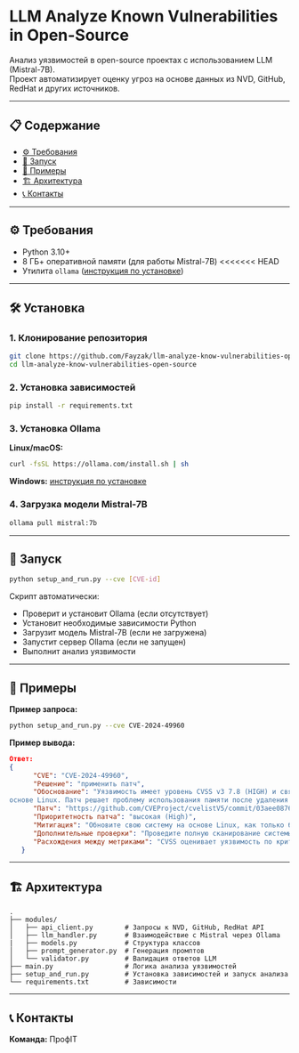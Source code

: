 # LLM Analyze Known Vulnerabilities in Open-Source

Анализ уязвимостей в open-source проектах с использованием LLM (Mistral-7B).  
Проект автоматизирует оценку угроз на основе данных из NVD, GitHub, RedHat и других источников.

---

## 📋 Содержание
- [⚙️ Требования](#-требования)
- [🚀 Запуск](#-запуск)
- [🌟 Примеры](#-примеры)
- [🏗️ Архитектура](#-архитектура)
- [📞 Контакты](#-контакты)

---

## ⚙️ Требования
- Python 3.10+
- 8 ГБ+ оперативной памяти (для работы Mistral-7B)
<<<<<<< HEAD
- Утилита `ollama` ([инструкция по установке](https://ollama.com/download/windows))

---

## 🛠️ Установка

### 1. Клонирование репозитория

```bash
git clone https://github.com/Fayzak/llm-analyze-know-vulnerabilities-open-source
cd llm-analyze-know-vulnerabilities-open-source
```

### 2. Установка зависимостей

```bash
pip install -r requirements.txt
```

### 3. Установка Ollama

**Linux/macOS:**
```bash
curl -fsSL https://ollama.com/install.sh | sh
```

**Windows:**
[инструкция по установке](https://ollama.com/download/windows)

### 4. Загрузка модели Mistral-7B

```bash
ollama pull mistral:7b
```

---

## 🚀 Запуск

```bash
python setup_and_run.py --cve [CVE-id]
```
Скрипт автоматически:

- Проверит и установит Ollama (если отсутствует)
- Установит необходимые зависимости Python
- Загрузит модель Mistral-7B (если не загружена)
- Запустит сервер Ollama (если не запущен)
- Выполнит анализ уязвимости

---

## 🌟 Примеры

**Пример запроса:**

```bash
python setup_and_run.py --cve CVE-2024-49960
```

**Пример вывода:**

```json
Ответ:
{
      "CVE": "CVE-2024-49960",
      "Решение": "применить патч",
      "Обоснование": "Уязвимость имеет уровень CVSS v3 7.8 (HIGH) и связана с CWE-416, что делает её критической для систем на 
основе Linux. Патч решает проблему использования памяти после удаления в ext4_fill_super функции.",
      "Патч": "https://github.com/CVEProject/cvelistV5/commit/03aee0876092795e6928dfbb3b959548cd4daf9d",
      "Приоритетность патча": "высокая (High)",
      "Митигация": "Обновите свою систему на основе Linux, как только будет доступен патч.",
      "Дополнительные проверки": "Проведите полную сканирование системы на наличие устарелых компонентов и обновите их в случае необходимости.",
      "Расхождения между метриками": "CVSS оценивает уязвимость по критериям, связанным с её воздействием на систему, в то время как EPSS (Exploit Prediction Scoring System) определяет вероятность того, что эта уязвимость будет использована для атак. В данном случае EPSS имеет низкий уровень, но CVSS показывает, что уязвимость может быть использована в ходе атаки."
   }
```

---

## 🏗️ Архитектура

```
.
├── modules/
│   ├── api_client.py        # Запросы к NVD, GitHub, RedHat API
│   ├── llm_handler.py       # Взаимодействие с Mistral через Ollama
|   ├── models.py            # Структура классов
│   ├── prompt_generator.py  # Генерация промптов
│   └── validator.py         # Валидация ответов LLM
├── main.py                  # Логика анализа уязвимостей
├── setup_and_run.py         # Установка зависимостей и запуск анализа
└── requirements.txt         # Зависимости
```

---

## 📞 Контакты

**Команда:** ПрофIT
